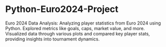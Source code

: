 # Python-Euro2024-Project
Euro 2024 Data Analysis: Analyzing player statistics from Euro 2024 using Python. Explored metrics like goals, caps, market value, and more. Visualized data through various plots and compared key player stats, providing insights into tournament dynamics.
